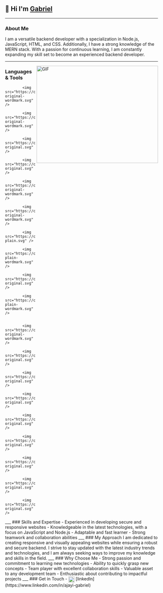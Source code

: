 ## 🙋 Hi I'm [Gabriel](https://github.com/Holluhshorlarh) 
___
### About Me
I am a versatile backend developer with a specialization in Node.js, JavaScript, HTML, and CSS. Additionally, I have a strong knowledge of the MERN stack. With a passion for continuous learning, I am constantly expanding my skill set to become an experienced backend developer.
___
<img align="right" alt="GIF" src="https://media.giphy.com/media/umYMU8G2ixG5mJBDo5/giphy.gif" width="400" height="320" />

### Languages & Tools
<p>
  
            <img src="https://cdn.jsdelivr.net/gh/devicons/devicon/icons/docker/docker-original-wordmark.svg" />

            <img src="https://cdn.jsdelivr.net/gh/devicons/devicon/icons/git/git-original-wordmark.svg" />

            <img src="https://cdn.jsdelivr.net/gh/devicons/devicon/icons/github/github-original.svg" />
          
            <img src="https://cdn.jsdelivr.net/gh/devicons/devicon/icons/handlebars/handlebars-original.svg" />
          
            <img src="https://cdn.jsdelivr.net/gh/devicons/devicon/icons/heroku/heroku-original-wordmark.svg" />
          
            <img src="https://cdn.jsdelivr.net/gh/devicons/devicon/icons/html5/html5-original-wordmark.svg" />
          
            <img src="https://cdn.jsdelivr.net/gh/devicons/devicon/icons/javascript/javascript-plain.svg" />
          
            <img src="https://cdn.jsdelivr.net/gh/devicons/devicon/icons/mongodb/mongodb-plain-wordmark.svg" />
          
            <img src="https://cdn.jsdelivr.net/gh/devicons/devicon/icons/mysql/mysql-original.svg" />
          
            <img src="https://cdn.jsdelivr.net/gh/devicons/devicon/icons/nodejs/nodejs-plain-wordmark.svg" />
          
          
            <img src="https://cdn.jsdelivr.net/gh/devicons/devicon/icons/npm/npm-original-wordmark.svg" />
          
            <img src="https://cdn.jsdelivr.net/gh/devicons/devicon/icons/postgresql/postgresql-original.svg" />
          
            <img src="https://cdn.jsdelivr.net/gh/devicons/devicon/icons/python/python-original.svg" />
          
            <img src="https://cdn.jsdelivr.net/gh/devicons/devicon/icons/redis/redis-original.svg" />
          
            <img src="https://cdn.jsdelivr.net/gh/devicons/devicon/icons/sequelize/sequelize-original.svg" />
          
            <img src="https://cdn.jsdelivr.net/gh/devicons/devicon/icons/vscode/vscode-original.svg" />
          
            <img src="https://cdn.jsdelivr.net/gh/devicons/devicon/icons/woocommerce/woocommerce-original.svg" />
          
            <img src="https://cdn.jsdelivr.net/gh/devicons/devicon/icons/typescript/typescript-original.svg" />
            
            <img src="https://cdn.jsdelivr.net/gh/devicons/devicon/icons/yarn/yarn-original.svg" />
          

          
</p>
___
### Skills and Expertise
- Experienced in developing secure and responsive websites
- Knowledgeable in the latest technologies, with a focus on JavaScript and Node.js
- Adaptable and fast learner
- Strong teamwork and collaboration abilities
___
### My Approach
I am dedicated to creating responsive and visually appealing websites while ensuring a robust and secure backend. I strive to stay updated with the latest industry trends and technologies, and I am always seeking ways to improve my knowledge and skills in the field.
___
### Why Choose Me
- Strong passion and commitment to learning new technologies
- Ability to quickly grasp new concepts
- Team player with excellent collaboration skills
- Valuable asset to any development team
- Enthusiastic about contributing to impactful projects
___
### Get in Touch
- <img align="center" src="https://cdn.jsdelivr.net/gh/devicons/devicons/icons/linkedin/linkedin-original.svg" alt=" Me on LinkedIn" height="auto" width="20"/> [linkedIn](https://www.linkedin.com/in/ajayi-gabriel)
